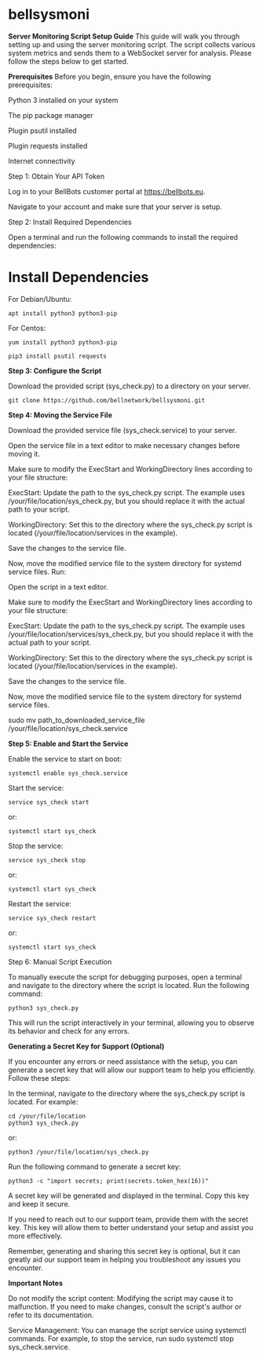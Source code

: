 # bellsysmoni

**Server Monitoring Script Setup Guide**
This guide will walk you through setting up and using the server monitoring script. The script collects various system metrics and sends them to a WebSocket server for analysis. Please follow the steps below to get started.

**Prerequisites**
Before you begin, ensure you have the following prerequisites:

Python 3 installed on your system

The pip package manager

Plugin psutil installed

Plugin requests installed

Internet connectivity


Step 1: Obtain Your API Token

Log in to your BellBots customer portal at https://bellbots.eu.

Navigate to your account and make sure that your server is setup.

Step 2: Install Required Dependencies

Open a terminal and run the following commands to install the required dependencies:

# Install Dependencies

For Debian/Ubuntu:

    apt install python3 python3-pip

For Centos:

    yum install python3 python3-pip

    pip3 install psutil requests

**Step 3: Configure the Script**

Download the provided script (sys_check.py) to a directory on your server.

    git clone https://github.com/bellnetwork/bellsysmoni.git

**Step 4: Moving the Service File**

Download the provided service file (sys_check.service) to your server.

Open the service file in a text editor to make necessary changes before moving it.

Make sure to modify the ExecStart and WorkingDirectory lines according to your file structure:

ExecStart: Update the path to the sys_check.py script. The example uses /your/file/location/sys_check.py, but you should replace it with the actual path to your script.

WorkingDirectory: Set this to the directory where the sys_check.py script is located (/your/file/location/services in the example).

Save the changes to the service file.

Now, move the modified service file to the system directory for systemd service files. Run:

Open the script in a text editor.

Make sure to modify the ExecStart and WorkingDirectory lines according to your file structure:

ExecStart: Update the path to the sys_check.py script. The example uses /your/file/location/services/sys_check.py, but you should replace it with the actual path to your script.

WorkingDirectory: Set this to the directory where the sys_check.py script is located (/your/file/location/services in the example).

Save the changes to the service file.

Now, move the modified service file to the system directory for systemd service files.

sudo mv path_to_downloaded_service_file /your/file/location/sys_check.service

**Step 5: Enable and Start the Service**

Enable the service to start on boot:

    systemctl enable sys_check.service

Start the service:

    service sys_check start
    
or:

    systemctl start sys_check

Stop the service:

    service sys_check stop
    
or:

    systemctl start sys_check

Restart the service:

    service sys_check restart
    
or:

    systemctl start sys_check
    
Step 6: Manual Script Execution

To manually execute the script for debugging purposes, open a terminal and navigate to the directory where the script is located. Run the following command:

    python3 sys_check.py

This will run the script interactively in your terminal, allowing you to observe its behavior and check for any errors.

**Generating a Secret Key for Support (Optional)**

If you encounter any errors or need assistance with the setup, you can generate a secret key that will allow our support team to help you efficiently. Follow these steps:

In the terminal, navigate to the directory where the sys_check.py script is located. For example:

    cd /your/file/location
    python3 sys_check.py
or:

    python3 /your/file/location/sys_check.py

Run the following command to generate a secret key:

    python3 -c "import secrets; print(secrets.token_hex(16))"

A secret key will be generated and displayed in the terminal. Copy this key and keep it secure.

If you need to reach out to our support team, provide them with the secret key. This key will allow them to better understand your setup and assist you more effectively.

Remember, generating and sharing this secret key is optional, but it can greatly aid our support team in helping you troubleshoot any issues you encounter.

**Important Notes**

Do not modify the script content: Modifying the script may cause it to malfunction. If you need to make changes, consult the script's author or refer to its documentation.

Service Management: You can manage the script service using systemctl commands. For example, to stop the service, run sudo systemctl stop sys_check.service.
